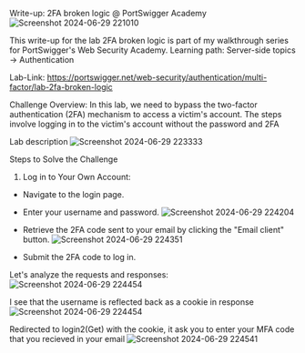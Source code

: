 Write-up: 2FA broken logic @ PortSwigger Academy
![Screenshot 2024-06-29 221010](https://github.com/hoss123684/bug-bounty-hunting-vulnarabilities/assets/80020673/5ddf30e4-af52-4163-8d82-b3e539b91df3)

This write-up for the lab 2FA broken logic is part of my walkthrough series for PortSwigger's Web Security Academy.
Learning path: Server-side topics → Authentication

Lab-Link: https://portswigger.net/web-security/authentication/multi-factor/lab-2fa-broken-logic

Challenge Overview:
In this lab, we need to bypass the two-factor authentication (2FA) mechanism to access a victim's account. The steps involve logging in to the victim's account without the password and 2FA

Lab description
![Screenshot 2024-06-29 223333](https://github.com/hoss123684/bug-bounty-hunting-vulnarabilities/assets/80020673/385c24c6-3c30-40e6-88fc-f3a458d55a3b)

Steps to Solve the Challenge
1. Log in to Your Own Account:
  - Navigate to the login page.
  - Enter your username and password.
          ![Screenshot 2024-06-29 224204](https://github.com/hoss123684/bug-bounty-hunting-vulnarabilities/assets/80020673/f3dce409-17ba-408e-8d21-15a0674f391f)

  - Retrieve the 2FA code sent to your email by clicking the "Email client" button.
          ![Screenshot 2024-06-29 224351](https://github.com/hoss123684/bug-bounty-hunting-vulnarabilities/assets/80020673/d9ba76a5-2b25-4214-a8ae-6145e00b6d3a)

  - Submit the 2FA code to log in.

Let's analyze the requests and responses:
    ![Screenshot 2024-06-29 224454](https://github.com/hoss123684/bug-bounty-hunting-vulnarabilities/assets/80020673/41314462-72e4-4361-8799-d7bcbed0db59)

I see that the username is reflected back as a cookie in response
        ![Screenshot 2024-06-29 224454](https://github.com/hoss123684/bug-bounty-hunting-vulnarabilities/assets/80020673/a1ee9f77-ff46-459c-8b79-d01425ce2848)

Redirected to login2(Get) with the cookie, it ask you to enter your MFA code that you recieved in your email
        ![Screenshot 2024-06-29 224541](https://github.com/hoss123684/bug-bounty-hunting-vulnarabilities/assets/80020673/0f0e263e-3c74-4a75-815a-a587b0272490)
  
